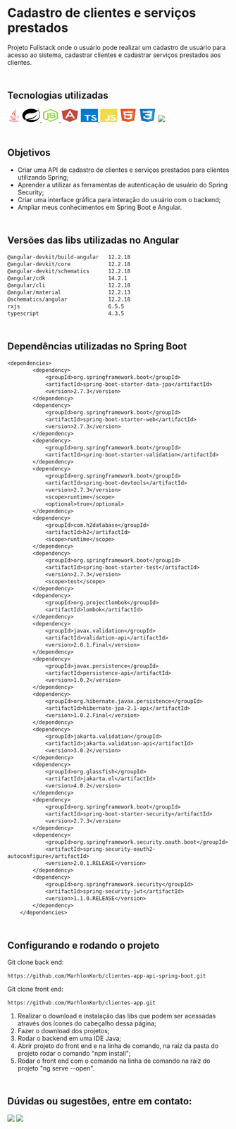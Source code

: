 

<h1>Cadastro de clientes e serviços prestados</h1>

Projeto Fullstack onde o usuário pode realizar um cadastro de usuário para acesso ao sistema, cadastrar clientes e cadastrar serviços prestados aos clientes. 

<h2><br>Tecnologias utilizadas</h2>

 <div>
     <a href="https://www.java.com/pt-BR/">
         <img height="30" src="https://raw.githubusercontent.com/devicons/devicon/master/icons/java/java-plain.svg"></a>
     <a href="https://spring.io/" >
     <img height="30" width="40" src="https://raw.githubusercontent.com/devicons/devicon/master/icons/spring/spring-plain.svg" target="_blank">
         <a href="https://nodejs.org/en/">
     <img height="30" width="40" src="https://raw.githubusercontent.com/devicons/devicon/master/icons/nodejs/nodejs-plain.svg" target="_blank">
             <a href="https://angular.io/" >
                 <img height="30" width="40"  src="https://raw.githubusercontent.com/devicons/devicon/master/icons/angularjs/angularjs-plain.svg" target="_blank"></a>
     <a href="https://www.typescriptlang.org/">
         <img height="30" width="40"   src="https://raw.githubusercontent.com/devicons/devicon/master/icons/typescript/typescript-plain.svg"> </a>
     <img height="30" width="40" src="https://raw.githubusercontent.com/devicons/devicon/master/icons/javascript/javascript-plain.svg" target="_blank">
     <img height="30" width="40" src="https://raw.githubusercontent.com/devicons/devicon/master/icons/html5/html5-original.svg" target="_blank">
         <img height="30" width="40" src="https://raw.githubusercontent.com/devicons/devicon/master/icons/css3/css3-original.svg" target="_blank">
     <a href="https://www.npmjs.com/" target="_blank"><img src="https://img.shields.io/badge/npm-FF0000?style=for-the-badge&logo=npm&logoColor=white" ></a>
</div>

<h2><br>Objetivos</h2>

- Criar uma API de cadastro de clientes e serviços prestados para clientes utilizando Spring;
- Aprender a utilizar as ferramentas de autenticação de usuário do Spring Security;
- Criar uma interface gráfica para interação do usuário com o backend;
- Ampliar meus conhecimentos em Spring Boot e Angular.

<h2><br>Versões das libs utilizadas no Angular</h2>

```
@angular-devkit/build-angular   12.2.18
@angular-devkit/core            12.2.18
@angular-devkit/schematics      12.2.18
@angular/cdk                    14.2.1
@angular/cli                    12.2.18
@angular/material               12.2.13
@schematics/angular             12.2.18
rxjs                            6.5.5
typescript                      4.3.5
```

<h2><br>Dependências utilizadas no Spring Boot</h2>

```
<dependencies>
        <dependency>
            <groupId>org.springframework.boot</groupId>
            <artifactId>spring-boot-starter-data-jpa</artifactId>
            <version>2.7.3</version>
        </dependency>
        <dependency>
            <groupId>org.springframework.boot</groupId>
            <artifactId>spring-boot-starter-web</artifactId>
            <version>2.7.3</version>
        </dependency>
        <dependency>
            <groupId>org.springframework.boot</groupId>
            <artifactId>spring-boot-starter-validation</artifactId>
        </dependency>
        <dependency>
            <groupId>org.springframework.boot</groupId>
            <artifactId>spring-boot-devtools</artifactId>
            <version>2.7.3</version>
            <scope>runtime</scope>
            <optional>true</optional>
        </dependency>
        <dependency>
            <groupId>com.h2database</groupId>
            <artifactId>h2</artifactId>
            <scope>runtime</scope>
        </dependency>
        <dependency>
            <groupId>org.springframework.boot</groupId>
            <artifactId>spring-boot-starter-test</artifactId>
            <version>2.7.3</version>
            <scope>test</scope>
        </dependency>
        <dependency>
            <groupId>org.projectlombok</groupId>
            <artifactId>lombok</artifactId>
        </dependency>
        <dependency>
            <groupId>javax.validation</groupId>
            <artifactId>validation-api</artifactId>
            <version>2.0.1.Final</version>
        </dependency>
        <dependency>
            <groupId>javax.persistence</groupId>
            <artifactId>persistence-api</artifactId>
            <version>1.0.2</version>
        </dependency>
        <dependency>
            <groupId>org.hibernate.javax.persistence</groupId>
            <artifactId>hibernate-jpa-2.1-api</artifactId>
            <version>1.0.2.Final</version>
        </dependency>
        <dependency>
            <groupId>jakarta.validation</groupId>
            <artifactId>jakarta.validation-api</artifactId>
            <version>3.0.2</version>
        </dependency>
        <dependency>
            <groupId>org.glassfish</groupId>
            <artifactId>jakarta.el</artifactId>
            <version>4.0.2</version>
        </dependency>
        <dependency>
            <groupId>org.springframework.boot</groupId>
            <artifactId>spring-boot-starter-security</artifactId>
            <version>2.7.3</version>
        </dependency>
        <dependency>
            <groupId>org.springframework.security.oauth.boot</groupId>
            <artifactId>spring-security-oauth2-autoconfigure</artifactId>
            <version>2.0.1.RELEASE</version>
        </dependency>
        <dependency>
            <groupId>org.springframework.security</groupId>
            <artifactId>spring-security-jwt</artifactId>
            <version>1.1.0.RELEASE</version>
        </dependency>
    </dependencies>
```

<h2><br>Configurando e rodando o projeto</h2>

Git clone back end:

```
https://github.com/MarhlonKorb/clientes-app-api-spring-boot.git
```

Git clone front end:

```
https://github.com/MarhlonKorb/clientes-app.git
```

1. Realizar o download e instalação das libs que podem ser acessadas através dos ícones do cabeçalho dessa página;
2. Fazer o download dos projetos;
3. Rodar o backend em uma IDE Java;
4. Abrir projeto do front end e na linha de comando, na raiz da pasta do projeto rodar o comando "npm install";
5. Rodar o front end com o comando na linha de comando na raiz do projeto "ng serve --open".

<h2><br>Dúvidas ou sugestões, entre em contato:</h2>

<a href="https://www.linkedin.com/in/marhlon-korb-de-oliveira-70282a78/" target="_blank"><img src="https://img.shields.io/badge/-LinkedIn-%230077B5?style=for-the-badge&logo=linkedin&logoColor=white" target="_blank"></a> <a href = "mailto:marhlonkorb@hotmail.com"><img src="https://img.shields.io/badge/-Gmail-%23333?style=for-the-badge&logo=gmail&logoColor=white" target="_blank"></a>

